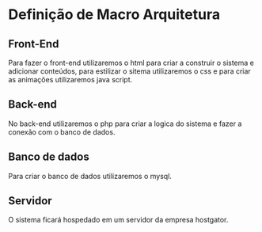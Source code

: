 # Definição de Macro Arquitetura

## Front-End
Para fazer o front-end utilizaremos o html para criar a construir o sistema e adicionar conteúdos, para estilizar o sitema utilizaremos o css e para criar as animações utilizaremos java script.

## Back-end
No back-end utilizaremos o php para criar a logica do sistema e fazer a conexão com o banco de dados.

## Banco de dados
Para criar o banco de dados utilizaremos o mysql.

## Servidor
O sistema ficará hospedado em um servidor da empresa hostgator.
